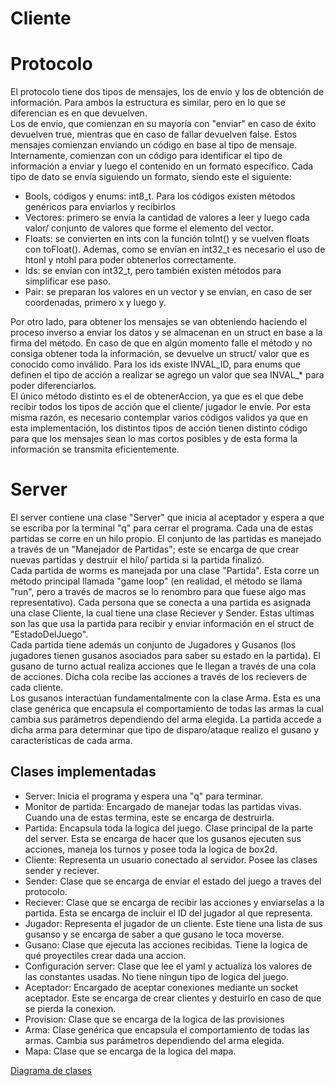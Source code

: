 # Cliente

# Protocolo
El protocolo tiene dos tipos de mensajes, los de envío y los de obtención de información. Para ambos la estructura es similar, pero en lo que se diferencian es en que devuelven.\
Los de envío, que comienzan en su mayoría con "enviar" en caso de éxito devuelven true, mientras que en caso de fallar devuelven false. Estos mensajes comienzan enviando un código en base al tipo de mensaje. Internamente, comienzan con un código para identificar el tipo de información a enviar y luego el contenido en un formato específico. Cada tipo de dato se envía siguiendo un formato, siendo este el siguiente:
- Bools, códigos y enums: int8_t. Para los códigos existen métodos genéricos para enviarlos y recibirlos
- Vectores: primero se envía la cantidad de valores a leer y luego cada valor/ conjunto de valores que forme el elemento del vector.
- Floats: se convierten en ints con la función toInt() y se vuelven floats con toFloat(). Ademas, como se envían en int32_t es necesario el uso de htonl y ntohl para poder obtenerlos correctamente.
- Ids: se envían con int32_t, pero también existen métodos para simplificar ese paso.
- Pair: se preparan los valores en un vector y se envían, en caso de ser coordenadas, primero x y luego y.

Por otro lado, para obtener los mensajes se van obteniendo haciendo el proceso inverso a enviar los datos y se almacenan en un struct en base a la firma del método. En caso de que en algún momento falle el método y no consiga obtener toda la información, se devuelve un struct/ valor que es conocido como inválido. Para los ids existe INVAL_ID, para enums que definen el tipo de acción a realizar se agrego un valor que sea INVAL_* para poder diferenciarlos.\
El único método distinto es el de obtenerAccion, ya que es el que debe recibir todos los tipos de acción que el cliente/ jugador le envíe. Por esta misma razón, es necesario contemplar varios códigos validos ya que en esta implementación, los distintos tipos de acción tienen distinto código para que los mensajes sean lo mas cortos posibles y de esta forma la información se transmita eficientemente.

# Server
El server contiene una clase "Server" que inicia al aceptador y espera a que se escriba por la terminal "q" para cerrar el programa. Cada una de estas partidas se corre en un hilo propio. El conjunto de las partidas es manejado a través de un "Manejador de Partidas"; este se encarga de que crear nuevas partidas y destruir el hilo/ partida si la partida finalizó.\
Cada partida de worms es manejada por una clase "Partida". Esta corre un método principal llamada "game loop" (en realidad, el método se llama "run", pero a través de macros se lo renombro para que fuese algo mas representativo). Cada persona que se conecta a una partida es asignada una clase Cliente, la cual tiene una clase Reciever y Sender. Estas ultimas son las que usa la partida para recibir y enviar información en el struct de "EstadoDelJuego".\
Cada partida tiene además un conjunto de Jugadores y Gusanos (los jugadores tienen gusanos asociados para saber su estado en la partida). El gusano de turno actual realiza acciones que le llegan a través de una cola de acciones. Dicha cola recibe las acciones a través de los recievers de cada cliente.\
Los gusanos interactúan fundamentalmente con la clase Arma. Esta es una clase genérica que encapsula el comportamiento de todas las armas la cual cambia sus parámetros dependiendo del arma elegida. La partida accede a dicha arma para determinar que tipo de disparo/ataque realizo el gusano y características de cada arma.

## Clases implementadas
- Server: Inicia el programa y espera una "q" para terminar.
- Monitor de partida: Encargado de manejar todas las partidas vivas. Cuando una de estas termina, este se encarga de destruirla.
- Partida: Encapsula toda la logica del juego. Clase principal de la parte del server. Esta se encarga de hacer que los gusanos ejecuten sus acciones, maneja los turnos y posee toda la logica de box2d.
- Cliente: Representa un usuario conectado al servidor. Posee las clases sender y reciever.
- Sender: Clase que se encarga de enviar el estado del juego a traves del protocolo.
- Reciever: Clase que se encarga de recibir las acciones y enviarselas a la partida. Esta se encarga de incluir el ID del jugador al que representa. 
- Jugador: Representa el jugador de un cliente. Este tiene una lista de sus gusanso y se encarga de saber a que gusano le toca moverse.
- Gusano: Clase que ejecuta las acciones recibidas. Tiene la logica de qué proyectiles crear dada una accion.
- Configuración server: Clase que lee el yaml y actualiza los valores de las constantes usadas. No tiene ningun tipo de logica del juego.
- Aceptador: Encargado de aceptar conexiones mediante un socket aceptador. Este se encarga de crear clientes y destuirlo en caso de que se pierda la conexion.
- Provision: Clase que se encarga de la logica de las provisiones
- Arma: Clase genérica que encapsula el comportamiento de todas las armas. Cambia sus parámetros dependiendo del arma elegida. 
- Mapa: Clase que se encarga de la logica del mapa. 

[Diagrama de clases]("./diagramaClases.png")
